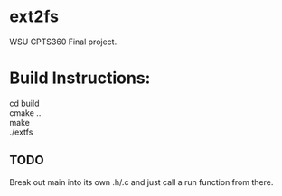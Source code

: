 # ext2fs
WSU CPTS360 Final project.

# Build Instructions:  
cd build  
cmake ..  
make  
./extfs

## TODO
Break out main into its own .h/.c and just call a run function from there.

